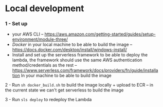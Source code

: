 # Local development

### 1 - Set up 
* your AWS CLI – https://aws.amazon.com/getting-started/guides/setup-environment/module-three/
*  *Docker* in your local machine to be able to build the image – https://docs.docker.com/desktop/install/windows-install/
* Install and set up the serverless framework to be able to deploy the lambda, the framework should use the same AWS authentication method/credentials as the rest – https://www.serverless.com/framework/docs/providers/fn/guide/installation
In your machine to be able to build the image

2 - Run `sh docker_build.sh` to build the image locally + upload to ECR – in the current state we can't get serverless to build the image

3 - Run `sls deploy` to redeploy the Lambda